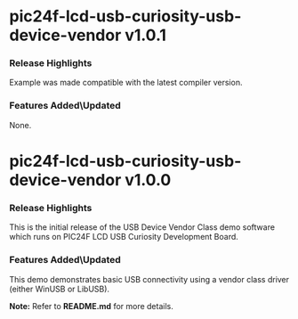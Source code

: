 # pic24f-lcd-usb-curiosity-usb-device-vendor v1.0.1
### Release Highlights

Example was made compatible with the latest compiler version.

### Features Added\Updated

None.

# pic24f-lcd-usb-curiosity-usb-device-vendor v1.0.0
### Release Highlights

This is the initial release of the USB Device Vendor Class demo software which runs on PIC24F LCD USB Curiosity Development Board.

### Features Added\Updated

This demo demonstrates basic USB connectivity using a vendor class driver (either WinUSB or LibUSB).

**Note:** Refer to **README.md** for more details.
